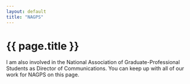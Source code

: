 ```yaml
---
layout: default
title: "NAGPS"
---
```


# {{ page.title }}

I am also involved in the National Association of Graduate-Professional Students as Director of Communications. You can keep up with all of our work for NAGPS on this page.
